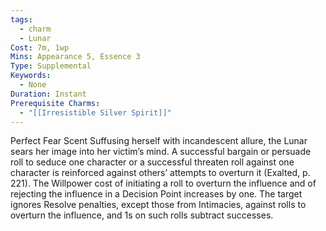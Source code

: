 ```yaml
---
tags:
  - charm
  - Lunar
Cost: 7m, 1wp
Mins: Appearance 5, Essence 3
Type: Supplemental
Keywords:
  - None
Duration: Instant
Prerequisite Charms:
  - "[[Irresistible Silver Spirit]]"
---
```

Perfect Fear Scent Suffusing herself with incandescent allure, the Lunar sears her image into her victim’s mind. A successful bargain or persuade roll to seduce one character or a successful threaten roll against one character is reinforced against others’ attempts to overturn it (Exalted, p. 221). The Willpower cost of initiating a roll to overturn the influence and of rejecting the influence in a Decision Point increases by one. The target ignores Resolve penalties, except those from Intimacies, against rolls to overturn the influence, and 1s on such rolls subtract successes.